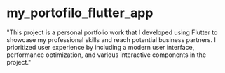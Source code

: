 # my_portofilo_flutter_app
"This project is a personal portfolio work that I developed using Flutter to showcase my professional skills and reach potential business partners. I prioritized user experience by including a modern user interface, performance optimization, and various interactive components in the project."
